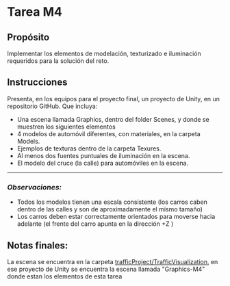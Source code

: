 # Tarea M4 

## Propósito 
Implementar los elementos de modelación, texturizado e iluminación requeridos para la solución del reto.

## Instrucciones 
Presenta, en los equipos para el proyecto final, un proyecto de Unity, en un repositorio GitHub. Que incluya:

* Una escena llamada Graphics, dentro del folder Scenes, y donde se muestren los siguientes elementos
* 4 modelos de automóvil diferentes, con materiales, en la carpeta Models.
* Ejemplos de texturas dentro de la carpeta Texures.
* Al menos dos fuentes puntuales de iluminación en la escena.
* El modelo del cruce (la calle) para automóviles en la escena.

---
### _Observaciones:_
* Todos los modelos tienen una escala consistente (los carros caben dentro de las calles y son de aproximadamente el mismo tamaño)
* Los carros deben estar correctamente orientados para moverse hacia adelante (el frente del carro apunta en la dirección +Z )

## Notas finales: 

La escena se encuentra en la carpeta [trafficProject/TrafficVisualization](https://github.com/ivalani/Project-Multiagentes/tree/main/trafficProject/TrafficVisualization/Assets/Scenes), en ese proyecto de Unity se encuentra la escena llamada "Graphics-M4" donde estan los elementos de esta tarea 
    